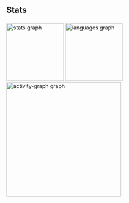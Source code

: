 <h2 align="left">Stats</h2>

###

<div align="left">
  <img src="https://github-readme-stats.vercel.app/api?username=devJailson&hide_title=false&hide_rank=false&show_icons=true&include_all_commits=true&count_private=true&disable_animations=false&theme=nightowl&locale=en&hide_border=false&order=1" height="150" alt="stats graph"  />
  <img src="https://github-readme-stats.vercel.app/api/top-langs?username=devJailson&locale=en&hide_title=false&layout=compact&card_width=320&langs_count=5&theme=nightowl&hide_border=false&order=2" height="150" alt="languages graph"  />
  <img src="https://github-readme-activity-graph.vercel.app/graph?username=devJailson&radius=16&theme=nightowl&area=true&order=5" height="300" alt="activity-graph graph"  />
</div>

###
